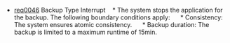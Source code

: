 * [req0046](https://github.com/DomainDrivenArchitecture/ddaRequirement/blob/master/en/requirements/req0046.md) Backup Type Interrupt
   * The system stops the application for the backup. The following boundary conditions apply:
     * Consistency: The system ensures atomic consistency.
     * Backup duration: The backup is limited to a maximum runtime of 15min.